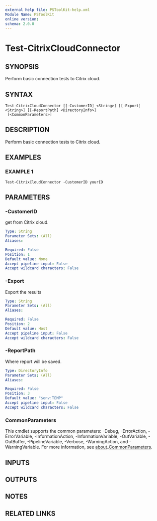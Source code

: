 ```yaml
---
external help file: PSToolKit-help.xml
Module Name: PSToolKit
online version:
schema: 2.0.0
---
```


# Test-CitrixCloudConnector

## SYNOPSIS
Perform basic connection tests to Citrix cloud.

## SYNTAX

```
Test-CitrixCloudConnector [[-CustomerID] <String>] [[-Export] <String>] [[-ReportPath] <DirectoryInfo>]
 [<CommonParameters>]
```

## DESCRIPTION
Perform basic connection tests to Citrix cloud.

## EXAMPLES

### EXAMPLE 1
```
Test-CitrixCloudConnector -CustomerID yourID
```

## PARAMETERS

### -CustomerID
get from Citrix cloud.

```yaml
Type: String
Parameter Sets: (All)
Aliases:

Required: False
Position: 1
Default value: None
Accept pipeline input: False
Accept wildcard characters: False
```

### -Export
Export the results

```yaml
Type: String
Parameter Sets: (All)
Aliases:

Required: False
Position: 2
Default value: Host
Accept pipeline input: False
Accept wildcard characters: False
```

### -ReportPath
Where report will be saved.

```yaml
Type: DirectoryInfo
Parameter Sets: (All)
Aliases:

Required: False
Position: 3
Default value: "$env:TEMP"
Accept pipeline input: False
Accept wildcard characters: False
```

### CommonParameters
This cmdlet supports the common parameters: -Debug, -ErrorAction, -ErrorVariable, -InformationAction, -InformationVariable, -OutVariable, -OutBuffer, -PipelineVariable, -Verbose, -WarningAction, and -WarningVariable. For more information, see [about_CommonParameters](http://go.microsoft.com/fwlink/?LinkID=113216).

## INPUTS

## OUTPUTS

## NOTES

## RELATED LINKS
